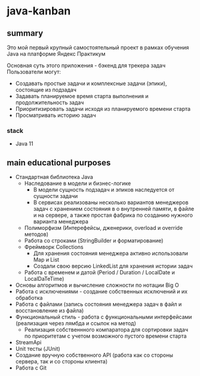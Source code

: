 # java-kanban

## summary

Это мой первый крупный самостоятельный проект в рамках обучения Java на платформе Яндекс Практикум

Основная суть этого приложения - бэкенд для трекера задач
Пользователи могут:
- Создавать простые задачи и комплексные задачи (эпики), состоящие из подзадач
- Задавать планируемое время старта выполнения и продолжительность задач
- Приоритизировать задачи исходя из планируемого времени старта
- Просматривать историю задач

### stack
- Java 11

## main educational purposes

- Стандартная библиотека Java
  - Наследование в модели и бизнес-логике
    - В модели сущность подзадач и эпиков наследуется от сущности задачи
    - В сервисах реализованы несколько вариантов менеджеров задач с хранением состояния в о внутренней памяти, в файле и на сервере, а также простая фабрика по созданию нужного варианта менеджера
  - Полиморфизм (Интерефейсы, дженерики, overload и override методов)
  - Работа со строками (StringBuilder и форматирование)
  - Фреймворк Collections
    - Для хранения состояния менеджера активно использовали Map и List
    - Создали свою версию LinkedList для хранения истории задач
  - Работа с временем и датой (Period / Duration / LocalDate и LocalDaTeTime)
- Основы алгоритмов и вычисление сложности по нотации Big O
- Работа с исключениями - создание собственных исключений и их обработка
- Работа с файлами (запись состояния менеджера задач в файл и восстановление из файла)
- Функциональный стиль - работа с функциональными интерфейсами (реализация через лямбда и ссылок на метод)
  - Реализация собственнного компаратора для сортировки задач по приоритетам с учетом возможного пустого времени старта
- StreamApi
- Unit тесты (JUnit)
- Создание вручную собственного API (работа как со стороны сервера, так и со стороны клиента)
- Работа с Git

